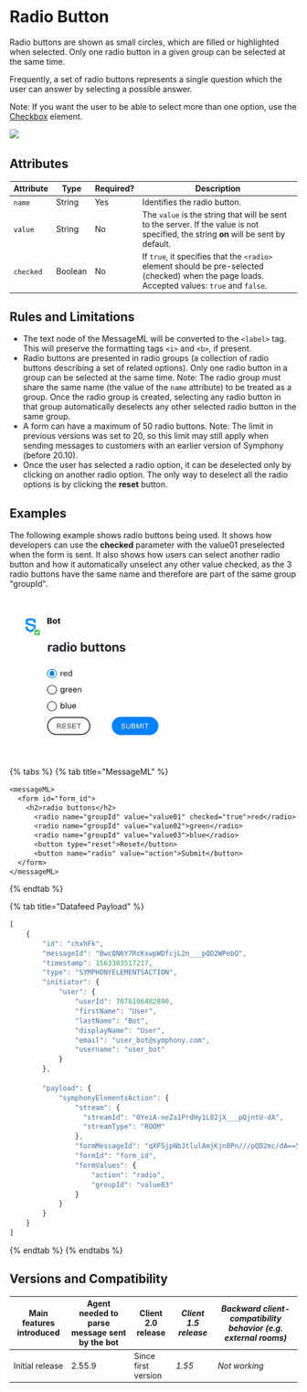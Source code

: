 # Radio Button

Radio buttons are shown as small circles, which are filled or highlighted when selected. Only one radio button in a given group can be selected at the same time.

Frequently, a set of radio buttons represents a single question which the user can answer by selecting a possible answer.

Note: If you want the user to be able to select more than one option, use the [Checkbox](checkbox.md) element.

![](../../../../.gitbook/assets/elements\_radio\_2.0.png)

## Attributes

| Attribute | Type    | Required? | Description                                                                                                                                   |
| --------- | ------- | --------- | --------------------------------------------------------------------------------------------------------------------------------------------- |
| `name`    | String  | Yes       | Identifies the radio button.                                                                                                                  |
| `value`   | String  | No        | The `value` is the string that will be sent to the server. If the value is not specified, the string **on** will be sent by default.          |
| `checked` | Boolean | No        | If `true`, it specifies that the `<radio>` element should be pre-selected (checked) when the page loads. Accepted values: `true` and `false`. |

## Rules and Limitations

* The text node of the MessageML will be converted to the `<label>` tag. This will preserve the formatting tags `<i>` and `<b>`, if present.
* Radio buttons are presented in radio groups (a collection of radio buttons describing a set of related options). Only one radio button in a group can be selected at the same time. Note: The radio group must share the same name (the value of the `name` attribute) to be treated as a group. Once the radio group is created, selecting any radio button in that group automatically deselects any other selected radio button in the same group.
* A form can have a maximum of 50 radio buttons. Note: The limit in previous versions was set to 20, so this limit may still apply when sending messages to customers with an earlier version of Symphony (before 20.10).
* Once the user has selected a radio option, it can be deselected only by clicking on another radio option. The only way to deselect all the radio options is by clicking the **reset** button.

## Examples

The following example shows radio buttons being used. It shows how developers can use the **checked** parameter with the value01 preselected when the form is sent. It also shows how users can select another radio button and how it automatically unselect any other value checked, as the 3 radio buttons have the same name and therefore are part of the same group "groupId".

![](../../../../.gitbook/assets/radio-20.9.gif)

{% tabs %}
{% tab title="MessageML" %}
```markup
<messageML>
  <form id="form_id">
    <h2>radio buttons</h2>
      <radio name="groupId" value="value01" checked="true">red</radio>
      <radio name="groupId" value="value02">green</radio>
      <radio name="groupId" value="value03">blue</radio>
      <button type="reset">Reset</button>
      <button name="radio" value="action">Submit</button>
  </form>
</messageML>
```
{% endtab %}

{% tab title="Datafeed Payload" %}
```javascript
[
    {
        "id": "chxhFk",
        "messageId": "BwcQN6Y7RcKxwpWDfcjL2n___pQD2WPebQ",
        "timestamp": 1563303517217,
        "type": "SYMPHONYELEMENTSACTION",
        "initiator": {
            "user": {
                "userId": 7078106482890,
                "firstName": "User",
                "lastName": "Bot",
                "displayName": "User",
                "email": "user_bot@symphony.com",
                "username": "user_bot"
            }
        },

        "payload": {
            "symphonyElementsAction": {
                "stream": {
                  "streamId": "0YeiA-neZa1PrdHy1L82jX___pQjntU-dA",
                  "streamType": "ROOM"
                },
                "formMessageId": "qXF5jpNbJtlulAmjKjn0Pn///pQD2mc/dA==5935",
                "formId": "form_id",
                "formValues": {
                    "action": "radio",
                    "groupId": "value03"
                }
            }
        }
    }
]
```
{% endtab %}
{% endtabs %}

## Versions and Compatibility

| Main features introduced | Agent needed to parse message sent by the bot | Client 2.0 release  | _Client 1.5 release_ | _Backward client-compatibility behavior (e.g. external rooms)_ |
| ------------------------ | --------------------------------------------- | ------------------- | -------------------- | -------------------------------------------------------------- |
| Initial release          | 2.55.9                                        | Since first version | _1.55_               | _Not working_                                                  |
